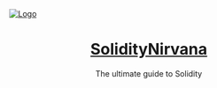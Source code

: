 <a href="https://soliditynirvana.com">
  <img alt="Logo" src="https://drive.google.com/file/d/1bISnGnK4Ey_-jC1QGpyUZIBnYagXhJY_/view?usp=drive_link">
  <h1 align="center">SolidityNirvana</h1>
</a>

<p align="center">
  The ultimate guide to Solidity
</p>